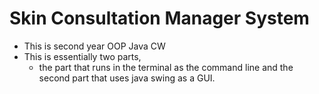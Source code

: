 # Skin Consultation Manager System
* This is second year OOP Java CW
* This is essentially two parts, 
  * the part that runs in the terminal as the command line and the second part that uses java swing as a GUI.
